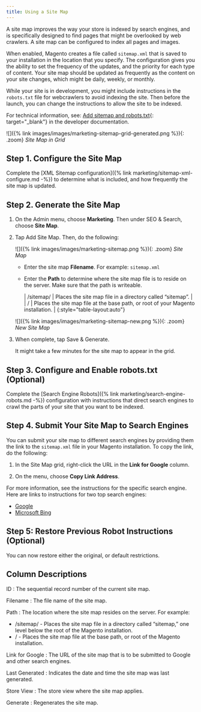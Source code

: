 ```yaml
---
title: Using a Site Map
---
```


A site map improves the way your store is indexed by search engines, and is specifically designed to find pages that might be overlooked by web crawlers. A site map can be configured to index all pages and images.

When enabled, Magento creates a file called `sitemap.xml` that is saved to your installation in the location that you specify. The configuration gives you the ability to set the frequency of the updates, and the priority for each type of content. Your site map should be updated as frequently as the content on your site changes, which might be daily, weekly, or monthly.

While your site is in development, you might include instructions in the `robots.txt` file for webcrawlers to avoid indexing the site. Then before the launch, you can change the instructions to allow the site to be indexed.

For technical information, see: [Add sitemap and robots.txt][1]{: target="_blank"} in the developer documentation.

![]({% link images/images/marketing-sitemap-grid-generated.png %}){: .zoom}
*Site Map in Grid*

## Step 1. Configure the Site Map

Complete the [XML Sitemap configuration]({% link marketing/sitemap-xml-configure.md -%}) to determine what is included, and how frequently the site map is updated.

## Step 2. Generate the Site Map

1. On the Admin menu, choose **Marketing**. Then under SEO &amp; Search, choose **Site Map**.

1. Tap <span class="btn">Add Site Map</span>. Then, do the following:

    ![]({% link images/images/marketing-sitemap.png %}){: .zoom}
    *Site Map*

    * Enter the site map **Filename**. For example: `sitemap.xml`

    * Enter the **Path** to determine where the site map file is to reside on the server. Make sure that the path is writeable.

        | /sitemap/ | Places the site map file in a directory called “sitemap”. |
        | / | Places the site map file at the base path, or root of your Magento installation. |
        {:style="table-layout:auto"}

    ![]({% link images/images/marketing-sitemap-new.png %}){: .zoom}
    *New Site Map*

1. When complete, tap <span class="btn">Save &amp; Generate</span>.

    It might take a few minutes for the site map to appear in the grid.

## Step 3. Configure and Enable robots.txt (Optional)

Complete the [Search Engine Robots]({% link marketing/search-engine-robots.md -%}) configuration with instructions that direct search engines to crawl the parts of your site that you want to be indexed.

## Step 4. Submit Your Site Map to Search Engines

You can submit your site map to different search engines by providing them the link to the `sitemap.xml` file in your Magento installation. To copy the link, do the following:

1. In the Site Map grid, right-click the URL in the **Link for Google** column.

1. On the menu, choose **Copy Link Address**.

For more information, see the instructions for the specific search engine. Here are links to instructions for two top search engines:

* [Google][2]
* [Microsoft Bing][3]

## Step 5: Restore Previous Robot Instructions **(Optional)**

You can now restore either the original, or default restrictions.

## Column Descriptions

ID
: The sequential record number of the current site map.

Filename
: The file name of the site map.

Path
: The location where the site map resides on the server. For example:
  * /sitemap/ - Places the site map file in a directory called “sitemap,” one level below the root of the Magento installation.
  * / - Places the site map file at the base path, or root of the Magento installation.

Link for Google
: The URL of the site map that is to be submitted to Google and other search engines.

Last Generated
: Indicates the date and time the site map was last generated.

Store View
: The store view where the site map applies.

Generate
: Regenerates the site map.

[1]: http://devdocs.magento.com/guides/v2.3/cloud/trouble/robots-sitemap.html
[2]: https://support.google.com/webmasters/answer/183669?hl=en
[3]: http://www.bing.com/webmaster/help/how-to-submit-sitemaps-82a15bd4
